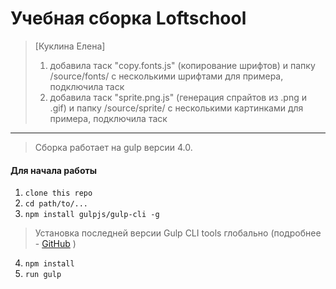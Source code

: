 # Учебная сборка Loftschool

> [Куклина Елена] 
> 1) добавила таск "copy.fonts.js" (копирование шрифтов) и папку /source/fonts/ с несколькими шрифтами для примера, подключила таск
> 2) добавила таск "sprite.png.js" (генерация спрайтов из .png и .gif) и папку /source/sprite/ с несколькими картинками для примера, подключила таск

---

> Сборка работает на gulp версии 4.0. 

#### Для начала работы

1. ```clone this repo```
2. ```cd path/to/...```
3. ```npm install gulpjs/gulp-cli -g```  
> Установка последней версии Gulp CLI tools глобально (подробнее - [GitHub](https://github.com/gulpjs/gulp/blob/4.0/docs/getting-started.md) )

4. ```npm install```
6. ```run gulp``` 
